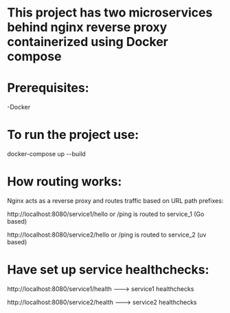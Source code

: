 # This project has two microservices behind nginx reverse proxy containerized using Docker compose



# Prerequisites:
-Docker

# To run the project use:
docker-compose up --build



# How routing works:

Nginx acts as a reverse proxy and routes traffic based on URL path prefixes:

http://localhost:8080/service1/hello or /ping is routed to service_1 (Go based)

http://localhost:8080/service2/hello or /ping is routed to service_2 (uv based)

# Have set up service healthchecks:

http://localhost:8080/service1/health ---> service1 healthchecks

http://localhost:8080/service2/health ---> service2 healthchecks




